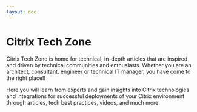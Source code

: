 ```yaml
---
layout: doc
---
```

# Citrix Tech Zone

Citrix Tech Zone is home for technical, in-depth articles that are inspired and driven by technical communities and enthusiasts. Whether you are an architect, consultant, engineer or technical IT manager, you have come to the right place!!

Here you will learn from experts and gain insights into Citrix technologies and integrations for successful deployments of your Citrix environment through articles, tech best practices, videos, and much more.
